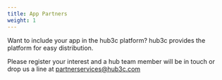 ```yaml
---
title: App Partners
weight: 1
---
```


Want to include your app in the hub3c platform? hub3c provides the platform for easy distribution.

Please register your interest and a hub team member will be in touch or drop us a line at [partnerservices@hub3c.com](mailto:partnerservices@hub3c.com)
